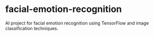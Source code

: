# facial-emotion-recognition
AI project for facial emotion recognition using TensorFlow and image classification techniques.
